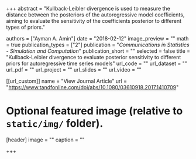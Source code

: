 +++
abstract = "Kullback-Leibler divergence is used to measure the distance between the posteriors of the autoregressive model coefficients, aiming to evaluate the sensitivity of the coefficients posterior to different types of priors."

authors = ["Ayman A. Amin"]
date = "2018-02-12"
image_preview = ""
math = true
publication_types = ["2"]
publication = "*Communications in Statistics - Simulation and Computation*"
publication_short = ""
selected = false
title = "Kullback-Leibler divergence to evaluate posterior sensitivity to different priors for autoregressive time series models"
url_code = ""
url_dataset = ""
url_pdf = ""
url_project = ""
url_slides = ""
url_video = ""

[[url_custom]]
name = "View Journal Article"
url = "https://www.tandfonline.com/doi/abs/10.1080/03610918.2017.1410709"

# Optional featured image (relative to `static/img/` folder).
[header]
image = ""
caption = ""

+++
